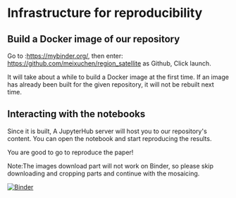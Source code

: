 # Infrastructure for reproducibility

## Build a Docker image of our repository

Go to :https://mybinder.org/, then enter: https://github.com/meixuchen/region_satellite as Github, Click launch. 

It will take about a while to build a Docker image at the first time. If an image has already been built for the given repository, it will not be rebuilt next time. 

## Interacting with the notebooks

Since it is built, A JupyterHub server will host you to our repository's content. You can open the notebook and start reproducing the results. 

You are good to go to reproduce the paper!

Note:The images download part will not work on Binder, so please skip downloading and cropping parts and continue with the mosaicing. 


[![Binder](https://mybinder.org/badge_logo.svg)](https://mybinder.org/v2/gh/meixuchen/region_satellite/master)
